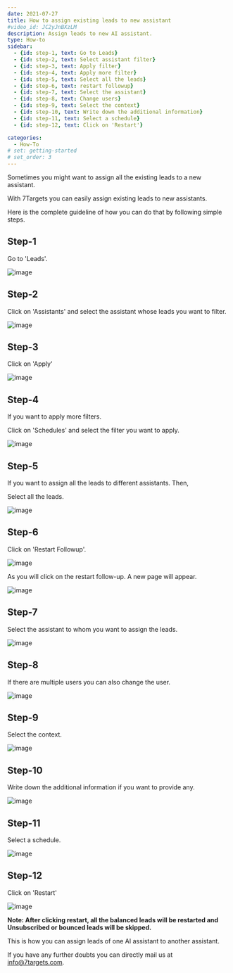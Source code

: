 ```yaml
---
date: 2021-07-27
title: How to assign existing leads to new assistant
#video_id: JC2yJnBXzLM
description: Assign leads to new AI assistant. 
type: How-to
sidebar:
  - {id: step-1, text: Go to Leads}
  - {id: step-2, text: Select assistant filter}
  - {id: step-3, text: Apply filter}
  - {id: step-4, text: Apply more filter}
  - {id: step-5, text: Select all the leads}
  - {id: step-6, text: restart followup}
  - {id: step-7, text: Select the assistant}
  - {id: step-8, text: Change users}
  - {id: step-9, text: Select the context}
  - {id: step-10, text: Write down the additional information}
  - {id: step-11, text: Select a schedule}
  - {id: step-12, text: Click on 'Restart'}

categories:
  - How-To
# set: getting-started
# set_order: 3
---
```


Sometimes you might want to assign all the existing leads to a new assistant. 

With 7Targets you can easily assign existing leads to new assistants.

Here is the complete guideline of how you can do that by following simple steps.

## Step-1 

Go to 'Leads'.

![image](../../images/Existing-leads-1.jpg)

## Step-2 

Click on 'Assistants' and select the assistant whose leads you want to filter.

![image](../../images/Existing-leads-2.jpg)

## Step-3

Click on 'Apply'

![image](../../images/Existing-leads-3.jpg)

## Step-4

If you want to apply more filters.

Click on 'Schedules' and select the filter you want to apply.

![image](../../images/Existing-leads-4.jpg)

## Step-5

If you want to assign all the leads to different assistants. Then,

Select all the leads. 

![image](../../images/Existing-leads-5.jpg)

## Step-6

Click on 'Restart Followup'.

![image](../../images/Existing-leads--6.jpg)

As you will click on the restart follow-up. A new page will appear.

![image](../../images/Existing-leads-7.jpg)

## Step-7

Select the assistant to whom you want to assign the leads.

![image](../../images/Existing-leads-8.jpg)

## Step-8

If there are multiple users you can also change the user.

![image](../../images/Existing-leads-9.jpg)

## Step-9

Select the context.

![image](../../images/Existing-leads-10.jpg)

## Step-10

Write down the additional information if you want to provide any.

![image](../../images/Existing-leads-11.jpg)

## Step-11

Select a schedule.

![image](../../images/Existing-leads-12.jpg)

## Step-12

Click on 'Restart'

![image](../../images/Existing-leads-13.jpg)

**Note: After clicking restart, all the balanced leads will be restarted and Unsubscribed or bounced leads will be skipped.**

This is how you can assign leads of one AI assistant to another assistant.

If you have any further doubts you can directly mail us at info@7targets.com.